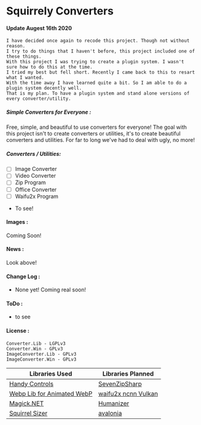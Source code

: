 # Squirrely Converters 

#### Update Augest 16th 2020
    I have decided once again to recode this project. Though not without reason.
    I try to do things that I haven't before, this project included one of these things.
    With this project I was trying to create a plugin system. I wasn't sure how to do this at the time.
    I tried my best but fell short. Recently I came back to this to resart what I wanted. 
    With the time away I have learned quite a bit. So I am able to do a plugin system decently well.
    That is my plan. To have a plugin system and stand alone versions of every converter/utility.

##### Simple Converters for Everyone :

Free, simple, and beautiful to use converters for everyone! 
The goal with this project isn't to create converters or utilities, it's to create beautiful converters and utilities.
For far to long we've had to deal with ugly, no more!

##### Converters / Utilities:
- [ ] Image Converter
- [ ] Video Converter
- [ ] Zip Program
- [ ] Office Converter
- [ ] Waifu2x Program
- To see!

#### Images :
Coming Soon!

#### News :
Look above!

#### Change Log :
- None yet! Coming real soon!

#### ToDo :
- to see

#### License :
    Converter.Lib - LGPLv3
    Converter.Win - GPLv3
    ImageConverter.Lib - GPLv3
    ImageConverter.Win - GPLv3


Libraries Used | Libraries Planned
-------------- | -----------------
[Handy Controls](https://github.com/ghost1372/HandyControls) | [SevenZipSharp](https://github.com/squid-box/SevenZipSharp)
[Webp Lib for Animated WebP](https://developers.google.com/speed/webp) | [waifu2x ncnn Vulkan](https://github.com/nihui/waifu2x-ncnn-vulkan)
[Magick.NET](https://github.com/dlemstra/Magick.NET) | [Humanizer](https://github.com/Humanizr/Humanizer)
[Squirrel Sizer](https://github.com/MrSquirrelyNet/Squirrel-Sizer) | [avalonia](https://avaloniaui.net/)